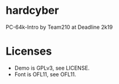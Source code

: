 # hardcyber
PC-64k-Intro by Team210 at Deadline 2k19

# Licenses
* Demo is GPLv3, see LICENSE.
* Font is OFL11, see OFL11.

